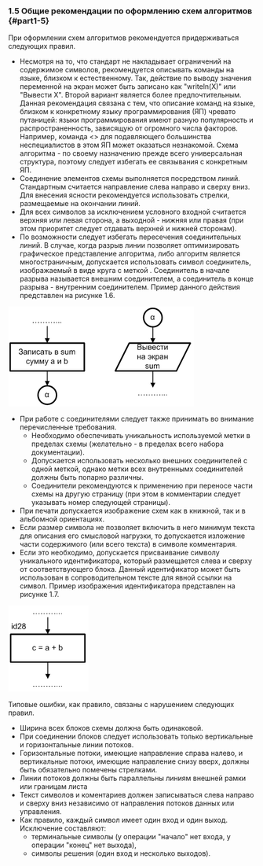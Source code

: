 ﻿### 1.5 Общие рекомендации по оформлению схем  алгоритмов {#part1-5}

При оформлении схем алгоритмов рекомендуется придерживаться следующих правил.

* Несмотря на то, что стандарт не накладывает ограничений на содержимое символов, рекомендуется описывать команды на языке, близком к естественному. Так, действие по выводу значения переменной на экран может быть записано как "writeln(X)" или "Вывести X". Второй вариант является более предпочтительным. Данная рекомендация связана с тем, что описание команд на языке, близком к конкретному языку программирования (ЯП) чревато путаницей: языки программирования имеют разную популярность и распространенность, зависящую от огромного числа факторов. Например, команда <> для подавляющего большинства неспециалистов в этом ЯП может оказаться незнакомой. 
Схема алгоритма - по своему назначению прежде всего универсальная структура, поэтому следует избегать ее связывания с конкретным ЯП.
* Соединение элементов схемы выполняется посредством линий. Стандартным считается направление слева направо и сверху вниз. Для внесения ясности рекомендуется использовать стрелки, размещаемые на окончании линий.
* Для всех символов за исключением условного входной считается верхняя или левая сторона, а выходной - нижняя или правая (при этом приоритет следует отдавать верхней и нижней сторонам).
* По возможности следует избегать пересечения соединительных линий. В случае, когда разрыв линии позволяет оптимизировать графическое представление алгоритма, либо алгоритм является  многостраничным, допускается использовать символ соединитель, изображаемый в виде круга с меткой . Соединитель в начале разрыва называется внешним соединителем, а соединитель в конце разрыва - внутренним соединителем. Пример данного действия представлен на рисунке 1.6. 

![Рисунок 1.6 - Пример использования соединителя](static/pic151.PNG)

* При работе с соединителями следует также принимать во внимание перечисленные требования.
	* Необходимо обеспечивать уникальность используемой метки в пределах схемы (желательно - в пределах всего набора документации).
	* Допускается использовать несколько внешних соединителей с одной меткой, однако метки всех внутреннымх соединителей должны быть попарно различны.
	* Соединители рекомендуются к применению при переносе части схемы на другую страницу (при этом в комментарии следует указывать номер следующей страницы). 
* При печати допускается изображение схем как в книжной, так и в альбомной ориентациях.
* Если размер символа не позволяет включить в него минимум текста для описания его смысловой нагрузки, то допускается изложение части содержимого (или всего текста) в символе комментария.
* Если это необходимо, допускается присваивание символу уникального идентификатора, который размещается слева и сверху от соответствующего блока. Данный идентификатор может быть использован в сопроводительном тексте для явной ссылки на символ. Пример изображения идентификатора представлен на рисунке 1.7.

![Рисунок 1.7 - Пример использования идентификатора](static/pic152.PNG)

Типовые ошибки, как правило, связаны с нарушением следующих правил.

<!--TODO: Перечислить типовые ошибки-->

* Ширина всех блоков схемы должна быть одинаковой.
* При соединении блоков следует использовать только вертикальные и горизонтальные линии потоков.
* Горизонтальные потоки, имеющие направление справа налево, и вертикальные потоки, имеющие направление снизу вверх, должны быть обязательно помечены стрелками.
* Линии потоков должны быть параллельны линиям внешней рамки или границам листа
* Текст символов и коментариев должен записываться слева направо и сверху вниз независимо от направления потоков данных или управления.
* Как правило, каждый символ имеет один вход и один выход. Исключение составляют:
	*  терминальные символы  (у операции "начало" нет входа, у операции "конец" нет выхода),
	*  символы решения  (один вход и несколько выходов).
